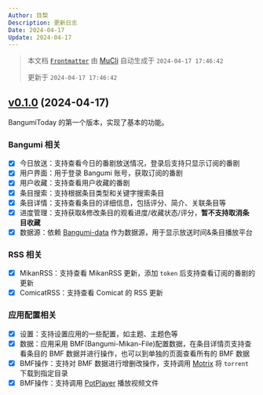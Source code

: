 ```yaml
---
Author: 目棃
Description: 更新日志
Date: 2024-04-17
Update: 2024-04-17
---
```


> 本文档 [`Frontmatter`](https://github.com/BTMuli/MuCli#Frontmatter) 由 [MuCli](https://github.com/BTMuli/Mucli) 自动生成于 `2024-04-17 17:46:42`
>
> 更新于 `2024-04-17 17:46:42`

## [v0.1.0](https://github.com/BTMuli/BangumiToday/releases/tag/v0.1.0) (2024-04-17)

BangumiToday 的第一个版本，实现了基本的功能。

### Bangumi 相关

- [x] 今日放送：支持查看今日的番剧放送情况，登录后支持只显示订阅的番剧
- [x] 用户界面：用于登录 Bangumi 账号，获取订阅的番剧
- [x] 用户收藏：支持查看用户收藏的番剧
- [x] 条目搜索：支持根据条目类型和关键字搜索条目
- [x] 条目详情：支持查看条目的详细信息，包括评分、简介、关联条目等
- [x] 进度管理：支持获取&修改条目的观看进度/收藏状态/评分，**暂不支持取消条目收藏**
- [x] 数据源：依赖 [Bangumi-data](https://github.com/bangumi-data/bangumi-data) 作为数据源，用于显示放送时间&条目播放平台

### RSS 相关

- [x] MikanRSS：支持查看 MikanRSS 更新，添加 `token` 后支持查看订阅的番剧的更新
- [x] ComicatRSS：支持查看 Comicat 的 RSS 更新

### 应用配置相关

- [x] 设置：支持设置应用的一些配置，如主题、主题色等
- [x] 数据：应用采用 BMF(Bangumi-Mikan-File)配置数据，在条目详情页支持查看条目的 BMF 数据并进行操作，也可以到单独的页面查看所有的 BMF 数据
- [x] BMF操作：支持对 BMF 数据进行增删改操作，支持调用 [Motrix](https://github.com/agalwood/Motrix) 将 `torrent` 下载到指定目录
- [x] BMF操作：支持调用 [PotPlayer](https://potplayer.daum.net/) 播放视频文件

